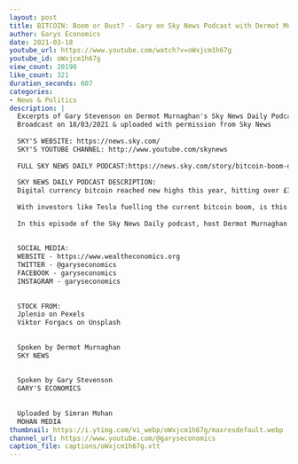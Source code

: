 ```yaml
---
layout: post
title: BITCOIN: Boom or Bust? - Gary on Sky News Podcast with Dermot Murnaghan
author: Garys Economics
date: 2021-03-18
youtube_url: https://www.youtube.com/watch?v=oWxjcm1h67g
youtube_id: oWxjcm1h67g
view_count: 20198
like_count: 321
duration_seconds: 607
categories:
- News & Politics
description: |
  Excerpts of Gary Stevenson on Dermot Murnaghan's Sky News Daily Podcast
  Broadcast on 18/03/2021 & uploaded with permission from Sky News
  
  SKY'S WEBSITE: https://news.sky.com/
  SKY'S YOUTUBE CHANNEL: http://www.youtube.com/skynews​
  
  FULL SKY NEWS DAILY PODCAST:https://news.sky.com/story/bitcoin-boom-or-bust-is-cryptocurrency-changing-the-world-12248701
  
  SKY NEWS DAILY PODCAST DESCRIPTION:
  Digital currency bitcoin reached new highs this year, hitting over £36,000 in value.
  
  With investors like Tesla fuelling the current bitcoin boom, is this a bubble set to burst? Or are we on the brink of a new era in how we conduct business globally?
  
  In this episode of the Sky News Daily podcast, host Dermot Murnaghan speaks to economist Gary Stevenson about bitcoin sustainability.
  
  
  SOCIAL MEDIA:
  WEBSITE - https://www.wealtheconomics.org
  TWITTER - @garyseconomics
  FACEBOOK - garyseconomics
  INSTAGRAM - garyseconomics
  
  
  STOCK FROM:
  Jplenio on Pexels
  Viktor Forgacs on Unsplash
  
  
  Spoken by Dermot Murnaghan
  SKY NEWS
  
  
  Spoken by Gary Stevenson
  GARY'S ECONOMICS
  
  
  Uploaded by Simran Mohan 
  MOHAN MEDIA
thumbnail: https://i.ytimg.com/vi_webp/oWxjcm1h67g/maxresdefault.webp
channel_url: https://www.youtube.com/@garyseconomics
caption_file: captions/oWxjcm1h67g.vtt
---
```

